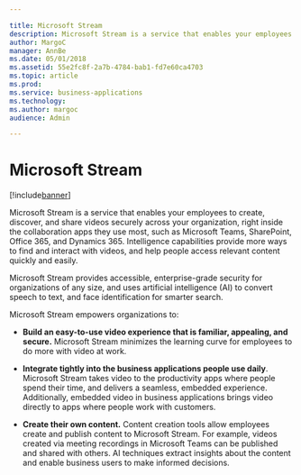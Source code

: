 ```yaml
---

title: Microsoft Stream
description: Microsoft Stream is a service that enables your employees to create, discover, and share videos securely across your organization, right inside the collaboration apps they use most, such as Microsoft Teams, SharePoint, Office 365, and Dynamics 365.
author: MargoC
manager: AnnBe
ms.date: 05/01/2018
ms.assetid: 55e2fc8f-2a7b-4784-bab1-fd7e60ca4703
ms.topic: article
ms.prod: 
ms.service: business-applications
ms.technology: 
ms.author: margoc
audience: Admin

---
```


# Microsoft Stream

[!include[banner](../../includes/banner.md)]

Microsoft Stream is a service that enables your employees to create, discover,
and share videos securely across your organization, right inside the
collaboration apps they use most, such as Microsoft Teams, SharePoint,
Office 365, and Dynamics 365. Intelligence capabilities provide more ways to
find and interact with videos, and help people access relevant content quickly
and easily.

Microsoft Stream provides accessible, enterprise-grade security for
organizations of any size, and uses artificial intelligence (AI) to convert
speech to text, and face identification for smarter search.

Microsoft Stream empowers organizations to:

-   **Build an easy-to-use video experience that is familiar, appealing, and
    secure.** Microsoft Stream minimizes the learning curve for employees to do
    more with video at work.

-   **Integrate tightly into the business applications people use daily**.
    Microsoft Stream takes video to the productivity apps where people spend
    their time, and delivers a seamless, embedded experience. Additionally,
    embedded video in business applications brings video directly to apps where
    people work with customers.

-   **Create their own content.** Content creation tools allow employees create
    and publish content to Microsoft Stream. For example, videos created via
    meeting recordings in Microsoft Teams can be published and shared with
    others. AI techniques extract insights about the content and enable business
    users to make informed decisions.
